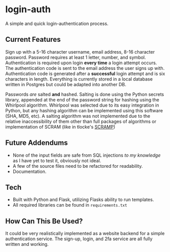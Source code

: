 # login-auth
A simple and quick login-authentication process.

## Current Features
Sign up with a 5-16 character username, email address, 8-16 character password. Password requires at least 1 letter, number, and symbol.
Authentication is required upon login <strong>every time</strong> a login attempt occurs. The authentication code is sent to the email address
the user signs up with. Authentication code is generated after a <strong>successful</strong> login attempt and is six characters in length. Everything is
currently stored in a local database written in Postgres but could be adapted into another DB. 

Passwords <em>are</em> salted <strong>and</strong> hashed. Salting is done using the Python secrets library, appended at the end of the password string for
hashing using the Whirlpool algorithm. Whirlpool was selected due to its easy integration in Python, but any hashing algorithm can be implemented using this 
software (SHA, MD5, etc). A salting algorithm was not implemented due to the relative inaccessibility of them other than full packages of algorithms or implementation 
of SCRAM (like in tlocke's [SCRAMP](https://github.com/tlocke/scramp))

## Future Addendums
- None of the input fields are safe from SQL injections <i>to my knowledge</i> as I have yet to test it, obviously not ideal. 
- A few of the source files need to be refactored for readability.
- Documentation.

## Tech
 - Built with Python and Flask, utilizing Flasks ability to run templates.
 - All required libraries can be found in `requirements.txt`

## How Can This Be Used?
It could be very realistically implemented as a website backend for a simple authentication service. The sign-up, login, and 2fa service are all fully
written and working.
